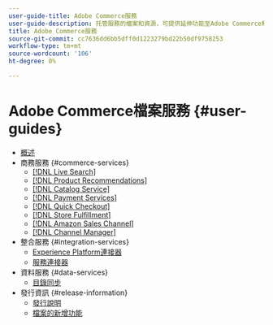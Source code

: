 ```yaml
---
user-guide-title: Adobe Commerce服務
user-guide-description: 托管服務的檔案和資源，可提供延伸功能至Adobe Commerce和Magento Open Source。
title: Adobe Commerce服務
source-git-commit: cc7636dd6bb5dff0d1223279bd22b50df9758253
workflow-type: tm+mt
source-wordcount: '106'
ht-degree: 0%

---
```


# Adobe Commerce檔案服務 {#user-guides}

- [概述](home.md)
- 商務服務 {#commerce-services}
   - [[!DNL Live Search]](https://experienceleague.adobe.com/docs/commerce-merchant-services/live-search/guide-overview.html)
   - [[!DNL Product Recommendations]](https://experienceleague.adobe.com/docs/commerce-merchant-services/product-recommendations/guide-overview.html)
   - [[!DNL Catalog Service]](https://experienceleague.adobe.com/docs/commerce-merchant-services/catalog-service/guide-overview.html)
   - [[!DNL Payment Services]](https://experienceleague.adobe.com/docs/commerce-merchant-services/payment-services/guide-overview.html)
   - [[!DNL Quick Checkout]](https://experienceleague.adobe.com/docs/commerce-merchant-services/quick-checkout/overview.html)
   - [[!DNL Store Fulfillment]](https://experienceleague.adobe.com/docs/commerce-merchant-services/store-fulfillment/guide-overview.html)
   - [[!DNL Amazon Sales Channel]](https://experienceleague.adobe.com/docs/commerce-channels/amazon/guide-overview.html)
   - [[!DNL Channel Manager]](https://experienceleague.adobe.com/docs/commerce-channels/channel-manager/guide-overview.html)
- 整合服務 {#integration-services}
   - [Experience Platform連接器](https://experienceleague.adobe.com/docs/commerce-merchant-services/experience-platform-connector/overview.html)
   - [服務連接器](/help/landing/saas.md)
- 資料服務 {#data-services}
   - [目錄同步](/help/landing/catalog-sync.md)
- 發行資訊 {#release-information}
   - [發行說明](/help/landing/release-notes-all.md)
   - [檔案的新增功能](/help/landing/whats-new.md)
